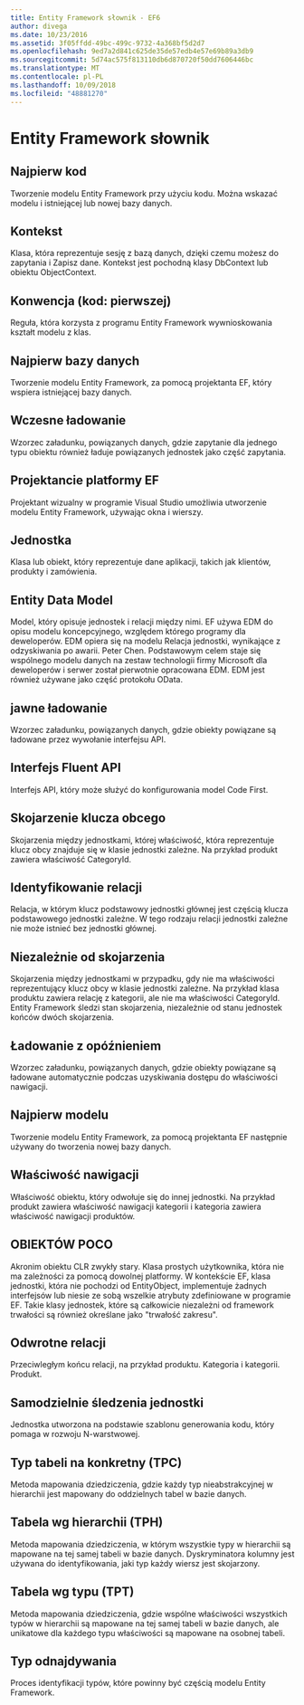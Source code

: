 ```yaml
---
title: Entity Framework słownik - EF6
author: divega
ms.date: 10/23/2016
ms.assetid: 3f05ffdd-49bc-499c-9732-4a368bf5d2d7
ms.openlocfilehash: 9ed7a2d841c625de35de57edb4e57e69b89a3db9
ms.sourcegitcommit: 5d74ac575f813110db6d870720f50dd7606446bc
ms.translationtype: MT
ms.contentlocale: pl-PL
ms.lasthandoff: 10/09/2018
ms.locfileid: "48881270"
---
```

# <a name="entity-framework-glossary"></a>Entity Framework słownik
## <a name="code-first"></a>Najpierw kod
Tworzenie modelu Entity Framework przy użyciu kodu. Można wskazać modelu i istniejącej lub nowej bazy danych.

## <a name="context"></a>Kontekst
Klasa, która reprezentuje sesję z bazą danych, dzięki czemu możesz do zapytania i Zapisz dane. Kontekst jest pochodną klasy DbContext lub obiektu ObjectContext.

## <a name="convention-code-first"></a>Konwencja (kod: pierwszej)
Reguła, która korzysta z programu Entity Framework wywnioskowania kształt modelu z klas.

## <a name="database-first"></a>Najpierw bazy danych
Tworzenie modelu Entity Framework, za pomocą projektanta EF, który wspiera istniejącej bazy danych.

## <a name="eager-loading"></a>Wczesne ładowanie
Wzorzec załadunku, powiązanych danych, gdzie zapytanie dla jednego typu obiektu również ładuje powiązanych jednostek jako część zapytania.

## <a name="ef-designer"></a>Projektancie platformy EF
Projektant wizualny w programie Visual Studio umożliwia utworzenie modelu Entity Framework, używając okna i wierszy.

## <a name="entity"></a>Jednostka
Klasa lub obiekt, który reprezentuje dane aplikacji, takich jak klientów, produkty i zamówienia.

## <a name="entity-data-model"></a>Entity Data Model
Model, który opisuje jednostek i relacji między nimi. EF używa EDM do opisu modelu koncepcyjnego, względem którego programy dla deweloperów. EDM opiera się na modelu Relacja jednostki, wynikające z odzyskiwania po awarii. Peter Chen. Podstawowym celem staje się wspólnego modelu danych na zestaw technologii firmy Microsoft dla deweloperów i serwer został pierwotnie opracowana EDM. EDM jest również używane jako część protokołu OData.

## <a name="explicit-loading"></a>jawne ładowanie
Wzorzec załadunku, powiązanych danych, gdzie obiekty powiązane są ładowane przez wywołanie interfejsu API.

## <a name="fluent-api"></a>Interfejs Fluent API
Interfejs API, który może służyć do konfigurowania model Code First.

## <a name="foreign-key-association"></a>Skojarzenie klucza obcego
Skojarzenia między jednostkami, której właściwość, która reprezentuje klucz obcy znajduje się w klasie jednostki zależne. Na przykład produkt zawiera właściwość CategoryId.

## <a name="identifying-relationship"></a>Identyfikowanie relacji
Relacja, w którym klucz podstawowy jednostki głównej jest częścią klucza podstawowego jednostki zależne. W tego rodzaju relacji jednostki zależne nie może istnieć bez jednostki głównej.

## <a name="independent-association"></a>Niezależnie od skojarzenia
Skojarzenia między jednostkami w przypadku, gdy nie ma właściwości reprezentujący klucz obcy w klasie jednostki zależne. Na przykład klasa produktu zawiera relację z kategorii, ale nie ma właściwości CategoryId. Entity Framework śledzi stan skojarzenia, niezależnie od stanu jednostek końców dwóch skojarzenia.

## <a name="lazy-loading"></a>Ładowanie z opóźnieniem
Wzorzec załadunku, powiązanych danych, gdzie obiekty powiązane są ładowane automatycznie podczas uzyskiwania dostępu do właściwości nawigacji.

## <a name="model-first"></a>Najpierw modelu
Tworzenie modelu Entity Framework, za pomocą projektanta EF następnie używany do tworzenia nowej bazy danych.

## <a name="navigation-property"></a>Właściwość nawigacji
Właściwość obiektu, który odwołuje się do innej jednostki. Na przykład produkt zawiera właściwość nawigacji kategorii i kategoria zawiera właściwość nawigacji produktów.

## <a name="poco"></a>OBIEKTÓW POCO
Akronim obiektu CLR zwykły stary. Klasa prostych użytkownika, która nie ma zależności za pomocą dowolnej platformy. W kontekście EF, klasa jednostki, która nie pochodzi od EntityObject, implementuje żadnych interfejsów lub niesie ze sobą wszelkie atrybuty zdefiniowane w programie EF. Takie klasy jednostek, które są całkowicie niezależni od framework trwałości są również określane jako "trwałość zakresu".  

## <a name="relationship-inverse"></a>Odwrotne relacji
Przeciwległym końcu relacji, na przykład produktu. Kategoria i kategorii. Produkt.

## <a name="self-tracking-entity"></a>Samodzielnie śledzenia jednostki
Jednostka utworzona na podstawie szablonu generowania kodu, który pomaga w rozwoju N-warstwowej.

## <a name="table-per-concrete-type-tpc"></a>Typ tabeli na konkretny (TPC)
Metoda mapowania dziedziczenia, gdzie każdy typ nieabstrakcyjnej w hierarchii jest mapowany do oddzielnych tabel w bazie danych.

## <a name="table-per-hierarchy-tph"></a>Tabela wg hierarchii (TPH)
Metoda mapowania dziedziczenia, w którym wszystkie typy w hierarchii są mapowane na tej samej tabeli w bazie danych. Dyskryminatora kolumny jest używana do identyfikowania, jaki typ każdy wiersz jest skojarzony.

## <a name="table-per-type-tpt"></a>Tabela wg typu (TPT)
Metoda mapowania dziedziczenia, gdzie wspólne właściwości wszystkich typów w hierarchii są mapowane na tej samej tabeli w bazie danych, ale unikatowe dla każdego typu właściwości są mapowane na osobnej tabeli.

## <a name="type-discovery"></a>Typ odnajdywania
Proces identyfikacji typów, które powinny być częścią modelu Entity Framework.
